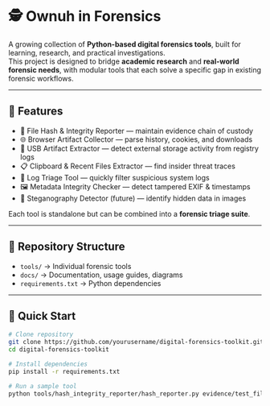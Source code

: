 # 🕵️ Ownuh in Forensics

A growing collection of **Python-based digital forensics tools**, built for learning, research, and practical investigations.  
This project is designed to bridge **academic research** and **real-world forensic needs**, with modular tools that each solve a specific gap in existing forensic workflows.  

---

## 📌 Features
- 🔐 File Hash & Integrity Reporter — maintain evidence chain of custody
- 🌐 Browser Artifact Collector — parse history, cookies, and downloads
- 💾 USB Artifact Extractor — detect external storage activity from registry logs
- 📋 Clipboard & Recent Files Extractor — find insider threat traces
- 📝 Log Triage Tool — quickly filter suspicious system logs
- 🖼️ Metadata Integrity Checker — detect tampered EXIF & timestamps
- 🧠 Steganography Detector (future) — identify hidden data in images

Each tool is standalone but can be combined into a **forensic triage suite**.

---

## 📂 Repository Structure
- `tools/` → Individual forensic tools
- `docs/` → Documentation, usage guides, diagrams
- `requirements.txt` → Python dependencies

---

## 🚀 Quick Start
```bash
# Clone repository
git clone https://github.com/yourusername/digital-forensics-toolkit.git
cd digital-forensics-toolkit

# Install dependencies
pip install -r requirements.txt

# Run a sample tool
python tools/hash_integrity_reporter/hash_reporter.py evidence/test_file.txt
